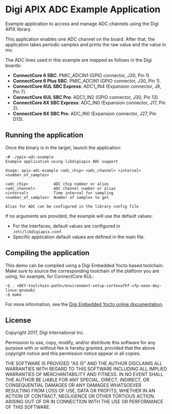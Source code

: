 Digi APIX ADC Example Application
===================================

Example application to access and manage ADC channels using the Digi APIX library.

This application enables one ADC channel on the board. After that, the
application takes periodic samples and prints the raw value and the value in mv.

The ADC lines used in this example are mapped as follows in the Digi boards:
 - **ConnectCore 6 SBC**: PMIC_ADCIN1 (GPIO connector, J30, Pin 1).
 - **ConnectCore 6 Plus SBC**: PMIC_ADCIN1 (GPIO connector, J30, Pin 1).
 - **ConnectCore 6UL SBC Express**: ADC1_IN4 (Expansion connector, J8, Pin 7).
 - **ConnectCore 6UL SBC Pro**: ADC1_IN2 (GPIO connector, J30, Pin 13).
 - **ConnectCore 8X SBC Express**: ADC_IN0 (Expansion connector, J17, Pin 2).
 - **ConnectCore 8X SBC Pro**: ADC_IN0 (Expansion connector, J27, Pin D13).

Running the application
-----------------------
Once the binary is in the target, launch the application:

```
~# ./apix-adc-example
Example application using libdigiapix ADC support

Usage: apix-adc-example <adc_chip> <adc_channel> <interval> <number_of_samples>

<adc_chip>           ADC chip number or alias
<adc_channel>        ADC channel number or alias
<interval>           Time interval for sampling
<number_of_samples>  Number of samples to get

Alias for ADC can be configured in the library config file

```

If no arguments are provided, the example will use the default values:
 - For the interfaces, default values are configured in `/etc/libdigiapix.conf`.
 - Specific application default values are defined in the main file.

Compiling the application
-------------------------
This demo can be compiled using a Digi Embedded Yocto based toolchain. Make
sure to source the corresponding toolchain of the platform you are using,
for example, for ConnectCore 6UL:

```
~$ . <DEY-toolchain-path>/environment-setup-cortexa7hf-vfp-neon-dey-linux-gnueabi
~$ make
```

For more information, see the [Digi Embedded Yocto online documentation](https://github.com/digi-embedded/meta-digi).

License
-------
Copyright 2017, Digi International Inc.

Permission to use, copy, modify, and/or distribute this software for any purpose
with or without fee is hereby granted, provided that the above copyright notice
and this permission notice appear in all copies.

THE SOFTWARE IS PROVIDED "AS IS" AND THE AUTHOR DISCLAIMS ALL WARRANTIES WITH
REGARD TO THIS SOFTWARE INCLUDING ALL IMPLIED WARRANTIES OF MERCHANTABILITY AND
FITNESS. IN NO EVENT SHALL THE AUTHOR BE LIABLE FOR ANY SPECIAL, DIRECT,
INDIRECT, OR CONSEQUENTIAL DAMAGES OR ANY DAMAGES WHATSOEVER RESULTING FROM LOSS
OF USE, DATA OR PROFITS, WHETHER IN AN ACTION OF CONTRACT, NEGLIGENCE OR OTHER
TORTIOUS ACTION, ARISING OUT OF OR IN CONNECTION WITH THE USE OR PERFORMANCE OF
THIS SOFTWARE.
